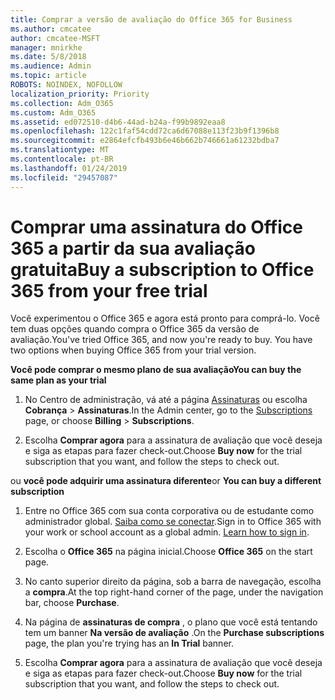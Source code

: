 ```yaml
---
title: Comprar a versão de avaliação do Office 365 for Business
ms.author: cmcatee
author: cmcatee-MSFT
manager: mnirkhe
ms.date: 5/8/2018
ms.audience: Admin
ms.topic: article
ROBOTS: NOINDEX, NOFOLLOW
localization_priority: Priority
ms.collection: Adm_O365
ms.custom: Adm_O365
ms.assetid: ed072510-d4b6-44ad-b24a-f99b9892eaa8
ms.openlocfilehash: 122c1faf54cdd72ca6d67088e113f23b9f1396b8
ms.sourcegitcommit: e2864efcfb493b6e46b662b746661a61232bdba7
ms.translationtype: MT
ms.contentlocale: pt-BR
ms.lasthandoff: 01/24/2019
ms.locfileid: "29457087"
---
```

# <a name="buy-a-subscription-to-office-365-from-your-free-trial"></a><span data-ttu-id="23e97-102">Comprar uma assinatura do Office 365 a partir da sua avaliação gratuita</span><span class="sxs-lookup"><span data-stu-id="23e97-102">Buy a subscription to Office 365 from your free trial</span></span>

<span data-ttu-id="23e97-p101">Você experimentou o Office 365 e agora está pronto para comprá-lo. Você tem duas opções quando compra o Office 365 da versão de avaliação.</span><span class="sxs-lookup"><span data-stu-id="23e97-p101">You've tried Office 365, and now you're ready to buy. You have two options when buying Office 365 from your trial version.</span></span>
  
 <span data-ttu-id="23e97-105">**Você pode comprar o mesmo plano de sua avaliação**</span><span class="sxs-lookup"><span data-stu-id="23e97-105">**You can buy the same plan as your trial**</span></span>
  
1. <span data-ttu-id="23e97-106">No Centro de administração, vá até a página [Assinaturas](https://go.microsoft.com/fwlink/p/?linkid=842054) ou escolha **Cobrança** \> **Assinaturas**.</span><span class="sxs-lookup"><span data-stu-id="23e97-106">In the Admin center, go to the [Subscriptions](https://go.microsoft.com/fwlink/p/?linkid=842054) page, or choose **Billing** \> **Subscriptions**.</span></span>
    
2. <span data-ttu-id="23e97-107">Escolha **Comprar agora** para a assinatura de avaliação que você deseja e siga as etapas para fazer check-out.</span><span class="sxs-lookup"><span data-stu-id="23e97-107">Choose **Buy now** for the trial subscription that you want, and follow the steps to check out.</span></span> 
    
<span data-ttu-id="23e97-108">ou **você pode adquirir uma assinatura diferente**</span><span class="sxs-lookup"><span data-stu-id="23e97-108">or **You can buy a different subscription**</span></span>
  
1. <span data-ttu-id="23e97-109">Entre no Office 365 com sua conta corporativa ou de estudante como administrador global. [Saiba como se conectar](https://support.office.com/article/e9eb7d51-5430-4929-91ab-6157c5a050b4).</span><span class="sxs-lookup"><span data-stu-id="23e97-109">Sign in to Office 365 with your work or school account as a global admin. [Learn how to sign in](https://support.office.com/article/e9eb7d51-5430-4929-91ab-6157c5a050b4).</span></span>
    
2. <span data-ttu-id="23e97-110">Escolha o **Office 365** na página inicial.</span><span class="sxs-lookup"><span data-stu-id="23e97-110">Choose **Office 365** on the start page.</span></span> 
    
3. <span data-ttu-id="23e97-111">No canto superior direito da página, sob a barra de navegação, escolha a **compra**.</span><span class="sxs-lookup"><span data-stu-id="23e97-111">At the top right-hand corner of the page, under the navigation bar, choose **Purchase**.</span></span>
    
4. <span data-ttu-id="23e97-112">Na página de **assinaturas de compra** , o plano que você está tentando tem um banner **Na versão de avaliação** .</span><span class="sxs-lookup"><span data-stu-id="23e97-112">On the **Purchase subscriptions** page, the plan you're trying has an **In Trial** banner.</span></span> 
    
5. <span data-ttu-id="23e97-113">Escolha **Comprar agora** para a assinatura de avaliação que você deseja e siga as etapas para fazer check-out.</span><span class="sxs-lookup"><span data-stu-id="23e97-113">Choose **Buy now** for the trial subscription that you want, and follow the steps to check out.</span></span> 
    

